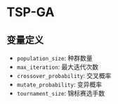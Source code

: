 # TSP-GA

## 变量定义

+ `population_size`: 种群数量
+ `max_iteration`: 最大迭代次数
+ `crossover_probability`: 交叉概率
+ `mutate_probability`: 变异概率
+ `tournament_size`: 锦标赛选手数